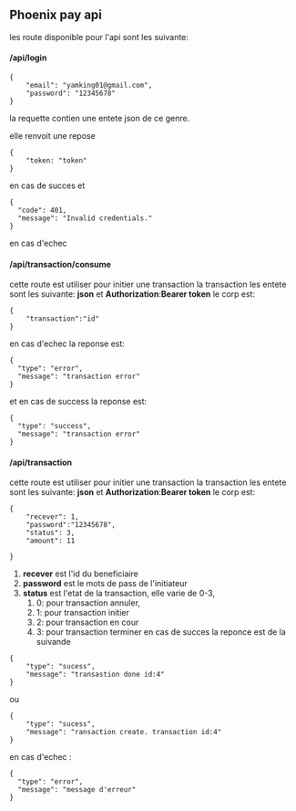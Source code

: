 ## Phoenix pay api ##

les route disponible pour l'api sont les suivante:

#### /api/login ####
```
{
	"email": "yamking01@gmail.com",
	"password": "12345678"
}
```

la requette contien une entete json de ce genre.

elle renvoit une repose 
```
{
    "token: "token"
}
```
 en cas de succes  et 
```
{
  "code": 401,
  "message": "Invalid credentials."
}
```
en cas d'echec
#### /api/transaction/consume ####
cette route est  utiliser pour initier une transaction la transaction les entete sont les suivante:
**json** 
et
**Authorization**:**Bearer token**
le corp est:
```
{
	"transaction":"id"
}
```
en cas d'echec la reponse est:
```
{
  "type": "error",
  "message": "transaction error"
}
```
et en cas de success la reponse est:
```
{
  "type": "success",
  "message": "transaction error"
}
```
#### /api/transaction ####
cette route est  utiliser pour initier une transaction la transaction les entete sont les suivante:
**json** 
et
**Authorization**:**Bearer token**
le corp est:
```
{
	"recever": 1,
	"password":"12345678",
	"status": 3,
	"amount": 11
	
}
```

1. **recever** est l'id du beneficiaire
2. **password** est le mots de pass de l'initiateur
3. **status** est l'etat de la transaction, elle varie de 0-3,
    1. 0: pour transaction annuler,
    2. 1: pour transaction initier
    3. 2: pour transaction en cour
    4. 3: pour transaction terminer
en cas de succes la reponce est de la suivande 
```
{
    "type": "sucess",
    "message": "transastion done id:4"
}
```
ou
```
{
    "type": "sucess",
    "message": "ransaction create. transaction id:4"
}
```
en cas d'echec :
```
{
  "type": "error",
  "message": "message d'erreur"
}
```